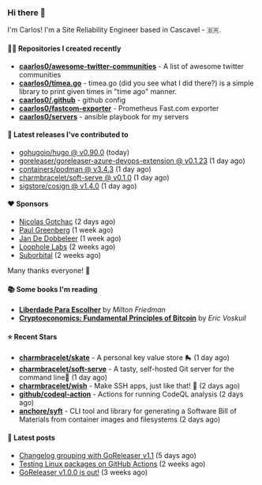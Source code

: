 ### Hi there 👋

I'm Carlos! I'm a Site Reliability Engineer based in Cascavel - 🇧🇷.

#### 👨‍💻 Repositories I created recently
- **[caarlos0/awesome-twitter-communities](https://github.com/caarlos0/awesome-twitter-communities)** - A list of awesome twitter communities
- **[caarlos0/timea.go](https://github.com/caarlos0/timea.go)** - timea.go (did you see what I did there?) is a simple library to print given times in &#34;time ago&#34; manner.
- **[caarlos0/.github](https://github.com/caarlos0/.github)** - github config
- **[caarlos0/fastcom-exporter](https://github.com/caarlos0/fastcom-exporter)** - Prometheus Fast.com exporter
- **[caarlos0/servers](https://github.com/caarlos0/servers)** - ansible playbook for my servers

#### 🚀 Latest releases I've contributed to


- [gohugoio/hugo @ v0.90.0](https://github.com/gohugoio/hugo/releases/tag/v0.90.0) (today)
- [goreleaser/goreleaser-azure-devops-extension @ v0.1.23](https://github.com/goreleaser/goreleaser-azure-devops-extension/releases/tag/v0.1.23) (1 day ago)
- [containers/podman @ v3.4.3](https://github.com/containers/podman/releases/tag/v3.4.3) (1 day ago)
- [charmbracelet/soft-serve @ v0.1.0](https://github.com/charmbracelet/soft-serve/releases/tag/v0.1.0) (1 day ago)
- [sigstore/cosign @ v1.4.0](https://github.com/sigstore/cosign/releases/tag/v1.4.0) (1 day ago)

#### ❤️ Sponsors
- [Nicolas Gotchac](https://github.com/ngotchac) (2 days ago)
- [Paul Greenberg](https://github.com/greenpau) (1 week ago)
- [Jan De Dobbeleer](https://github.com/JanDeDobbeleer) (1 week ago)
- [Loophole Labs](https://github.com/loopholelabs) (2 weeks ago)
- [Suborbital](https://github.com/suborbital) (2 weeks ago)

Many thanks everyone! 🙏

#### 📚 Some books I'm reading
- **[Liberdade Para Escolher](https://www.goodreads.com/book/show/17238591-liberdade-para-escolher)** by _Milton Friedman_
- **[Cryptoeconomics: Fundamental Principles of Bitcoin](https://www.goodreads.com/book/show/56919322-cryptoeconomics)** by _Eric Voskuil_

#### ⭐ Recent Stars


- **[charmbracelet/skate](https://github.com/charmbracelet/skate)** - A personal key value store 🛼 (1 day ago)
- **[charmbracelet/soft-serve](https://github.com/charmbracelet/soft-serve)** - A tasty, self-hosted Git server for the command line🍦 (1 day ago)
- **[charmbracelet/wish](https://github.com/charmbracelet/wish)** - Make SSH apps, just like that! 💫 (2 days ago)
- **[github/codeql-action](https://github.com/github/codeql-action)** - Actions for running CodeQL analysis (2 days ago)
- **[anchore/syft](https://github.com/anchore/syft)** - CLI tool and library for generating a Software Bill of Materials from container images and filesystems (2 days ago)

#### 📄 Latest posts
- [Changelog grouping with GoReleaser v1.1](https://carlosbecker.com/posts/goreleaser-changelog-groups/) (5 days ago)
- [Testing Linux packages on GitHub Actions](https://carlosbecker.com/posts/linux-pkgs-github-actions/) (2 weeks ago)
- [GoReleaser v1.0.0 is out!](https://carlosbecker.com/posts/goreleaser-v1/) (3 weeks ago)
